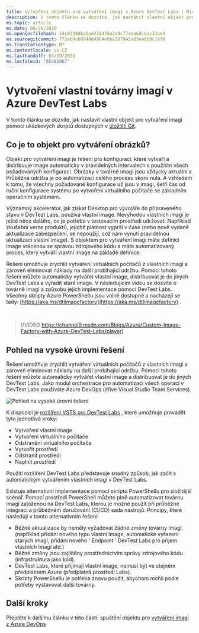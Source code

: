 ```yaml
---
title: Vytvoření objektu pro vytváření imagí v Azure DevTest Labs | Microsoft Docs
description: V tomto článku se dozvíte, jak nastavit vlastní objekt pro vytváření imagí pomocí ukázkových skriptů dostupných v úložišti Git (Azure DevTest Labs).
ms.topic: article
ms.date: 06/26/2020
ms.openlocfilehash: 14c8338d6a5ae21847da3a9c774ea6dcdac33ae4
ms.sourcegitcommit: 772eb9c6684dd4864e0ba507945a83e48b8c16f0
ms.translationtype: MT
ms.contentlocale: cs-CZ
ms.lasthandoff: 03/19/2021
ms.locfileid: "85482067"
---
```

# <a name="create-a-custom-image-factory-in-azure-devtest-labs"></a>Vytvoření vlastní továrny imagí v Azure DevTest Labs
V tomto článku se dozvíte, jak nastavit vlastní objekt pro vytváření imagí pomocí ukázkových skriptů dostupných v [úložišti Git](https://github.com/Azure/azure-devtestlab/tree/master/samples/DevTestLabs/Scripts/ImageFactory).

## <a name="whats-an-image-factory"></a>Co je to objekt pro vytváření obrázků?
Objekt pro vytváření imagí je řešení pro konfiguraci, které vytváří a distribuuje image automaticky v pravidelných intervalech s použitím všech požadovaných konfigurací. Obrázky v továrně imagí jsou vždycky aktuální a Průběžná údržba je po automatizaci celého procesu skoro nula. A vzhledem k tomu, že všechny požadované konfigurace už jsou v imagi, šetří čas od ruční konfigurace systému po vytvoření virtuálního počítače se základním operačním systémem.

Významný akcelerátor, jak získat Desktop pro vývojáře do připraveného stavu v DevTest Labs, používá vlastní image. Nevýhodou vlastních imagí je ještě něco dalšího, co je potřeba v testovacím prostředí udržovat. Například zkušební verze produktů, jejichž platnost vyprší v čase (nebo nově vydané aktualizace zabezpečení, se nepoužijí, což nám vynutí pravidelnou aktualizaci vlastní image). S objektem pro vytváření imagí máte definici image vrácenou se správou zdrojového kódu a máte automatizovaný proces, který vytváří vlastní image na základě definice.

Řešení umožňuje zrychlit vytváření virtuálních počítačů z vlastních imagí a zároveň eliminovat náklady na další probíhající údržbu. Pomocí tohoto řešení můžete automaticky vytvářet vlastní image, distribuovat je do jiných DevTest Labs a vyřadit staré image. V následujícím videu se dozvíte o továrně imagí a způsobu jejich implementace pomocí DevTest Labs.  Všechny skripty Azure PowerShellu jsou volně dostupné a nacházejí se tady:  [https://aka.ms/dtlimagefactory](https://aka.ms/dtlimagefactory) .

<br/>

> [!VIDEO https://channel9.msdn.com/Blogs/Azure/Custom-Image-Factory-with-Azure-DevTest-Labs/player]


## <a name="high-level-view-of-the-solution"></a>Pohled na vysoké úrovni řešení
Řešení umožňuje zrychlit vytváření virtuálních počítačů z vlastních imagí a zároveň eliminovat náklady na další probíhající údržbu. Pomocí tohoto řešení můžete automaticky vytvářet vlastní image a distribuovat je do jiných DevTest Labs. Jako modul orchestrace pro automatizaci všech operací v DevTest Labs používáte Azure DevOps (dříve Visual Studio Team Services).

![Pohled na vysoké úrovni řešení](./media/create-image-factory/high-level-view-of-solution.png)

K dispozici je [rozšíření VSTS pro DevTest Labs](https://marketplace.visualstudio.com/items?itemName=ms-azuredevtestlabs.tasks) , které umožňuje provádět tyto jednotlivé kroky:

- Vytvoření vlastní image
- Vytvoření virtuálního počítače
- Odstranění virtuálního počítače
- Vytvořit prostředí
- Odstranit prostředí
- Naplnit prostředí

Použití rozšíření DevTest Labs představuje snadný způsob, jak začít s automatickým vytvářením vlastních imagí v DevTest Labs.

Existuje alternativní implementace pomocí skriptu PowerShellu pro složitější scénář. Pomocí prostředí PowerShell můžete plně automatizovat továrnu imagí založenou na DevTest Labs, kterou je možné použít při průběžné integraci a průběžném doručování (CI/CD) sada nástrojů. Principy, které následují v tomto alternativním řešení:

- Běžné aktualizace by neměly vyžadovat žádné změny továrny imagí. (například přidání nového typu vlastní image, automatické vyřazení starých imagí, přidání nového ' Endpoint ' DevTest Labs pro příjem vlastních imagí atd.)
- Běžné změny jsou zajištěny prostřednictvím správy zdrojového kódu (infrastruktura jako kód).
- DevTest Labs, které přijímají vlastní image, nemusí být ve stejném předplatném Azure (předplatná prostředí Labs).
- Skripty PowerShellu je potřeba znovu použít, abychom mohli podle potřeby vystavovat další továrny.

## <a name="next-steps"></a>Další kroky
Přejděte k dalšímu článku v této části: spuštění objektu pro [vytváření imagí z Azure DevOps](image-factory-set-up-devops-lab.md)
